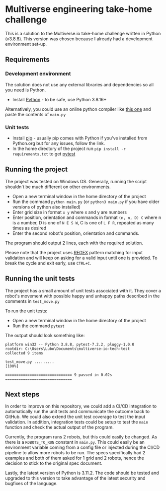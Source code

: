 # Multiverse engineering take-home challenge
This is a solution to the Multiverse.io take-home challenge written in Python (v3.8.8). This version was chosen because I already had a development environment set-up.
## Requirements

### Development environment
The solution does not use any external libraries and dependencies so all you need is Python.
- Install [Python](https://www.python.org/downloads/) - to be safe, use Python 3.8.16+

Alternatively, you could use an online python compiler like [this one](https://www.onlinegdb.com/online_python_compiler) and paste the contents of `main.py`

### Unit tests
- Install [pip](https://pip.pypa.io/en/stable/installation/) - usually pip comes with Python if you've installed from Python.org but for any issues, follow the link.
- In the home directory of the project run `pip install -r requirements.txt` to get [pytest](https://docs.pytest.org/en/7.2.x/)

## Running the project

The project was tested on Windows OS. Generally, running the script shouldn't be much different on other environments.

- Open a new terminal window in the home directory of the project
- Run the command `python main.py` (or `python3 main.py` if you have older versions of python also installed)
- Enter grid size in format `x y` where x and y are numbers
- Enter position, orientation and commands in format `(n, n, D) C` where n is a number, D is one of `N E S W`, C is one of `L F R`, repeated as many times as desired
- Enter the second robot's position, orientation and commands.

The program should output 2 lines, each with the required solution.

Please note that the project uses [REGEX](https://regexr.com/) pattern matching for input validation and will keep on asking for a valid input until one is provided. To break the cycle and exit early, use `CTRL+C`.

## Running the unit tests

The project has a small amount of unit tests associated with it. They cover a robot's movement with possible happy and unhappy paths described in the comments in `test_move.py`

To run the unit tests:

- Open a new terminal window in the home directory of the project
- Run the command `pytest`

The output should look something like:
```
platform win32 -- Python 3.8.8, pytest-7.2.2, pluggy-1.0.0
rootdir: C:\Users\Lubo\Documents\multiverse-io-tech-test
collected 9 items

test_move.py .........                                                   [100%]

============================== 9 passed in 0.02s ==============================

```

## Next steps

In order to improve on this repository, we could add a CI/CD integration to automatically run the unit tests and communicate the outcome back to GitHub. We could also extend the unit test coverage to test the input validation. In addition, integration tests could be setup to test the `main` function and check the actual output of the program.

Currently, the program runs 2 robots, but this could easily be changed. As there is a `ROBOTS_TO_RUN` constant in `main.py`. This could easily be an environment variable coming from a config file or injected during the CI/CD pipeline to allow more robots to be run. The specs specifically had 2 examples and both of them asked for 1 grid and 2 robots, hence the decision to stick to the original spec document.

Lastly, the latest version of Python is 3.11.2. The code should be tested and upgraded to this version to take advantage of the latest security and bugfixes of the language.